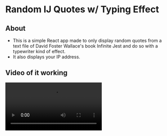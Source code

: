 # Random IJ Quotes w/ Typing Effect

## About
- This is a simple React app made to only display random quotes from a text file of David Foster Wallace's book Infinite Jest and do so with a typewriter kind of effect.
- It also displays your IP address.

## Video of it working

<video controls>
  <source src="https://github.com/cipherphage/IJ-Quote-Generator/blob/main/RandomIJQuotesTypewriterEffect.mov" type="video/mp4">
</video>
